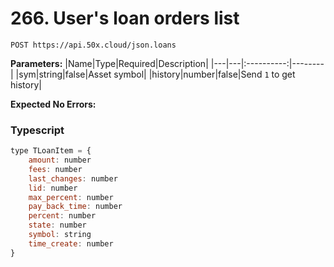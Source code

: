 # 266. User's loan orders list

```text
POST https://api.50x.cloud/json.loans
```

**Parameters:**
|Name|Type|Required|Description|
|---|---|:----------:|--------|
|sym|string|false|Asset symbol|
|history|number|false|Send `1` to get history|

**Expected No Errors:**

### **Typescript** 

```js
type TLoanItem = {
    amount: number
    fees: number
    last_changes: number
    lid: number
    max_percent: number
    pay_back_time: number
    percent: number
    state: number
    symbol: string
    time_create: number
}
```
